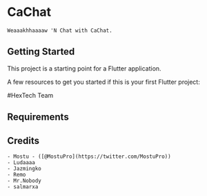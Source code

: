 # CaChat
    Weaaakhhaaaaw 'N Chat with CaChat.


## Getting Started

This project is a starting point for a Flutter application.

A few resources to get you started if this is your first Flutter project:

#HexTech Team

## Requirements



## Credits

    - Mostu - ([@MostuPro](https://twitter.com/MostuPro))
    - Ludaaaa
    - Jazmingko
    - Remo
    - Mr.Nobody
    - salmarxa
